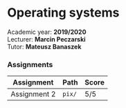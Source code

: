 # Operating systems

Academic year: **2019/2020** \
Lecturer: **Marcin Peczarski** \
Tutor: **Mateusz Banaszek**

### Assignments
| Assignment   | Path   | Score |
| ------------ | ------ | ----- |
| Assignment 2 | `pix/` | 5/5   |
